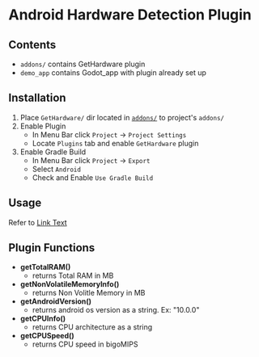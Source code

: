 # Android Hardware Detection Plugin

## Contents

-   `addons/` contains GetHardware plugin
-   `demo_app` contains Godot_app with plugin already set up

## Installation

1. Place `GetHardware/` dir located in [`addons/`](./addons/) to project's `addons/`
2. Enable Plugin
    - In Menu Bar click `Project` -> `Project Settings`
    - Locate `Plugins` tab and enable `GetHardware` plugin
3. Enable Gradle Build
    - In Menu Bar click `Project` -> `Export`
    - Select `Android`
    - Check and Enable `Use Gradle Build`

## Usage

Refer to [Link Text](./demo_app/game.gd)

## Plugin Functions

-   **getTotalRAM()**
    -   returns Total RAM in MB
-   **getNonVolatileMemoryInfo()**
    -   returns Non Volitle Memory in MB
-   **getAndroidVersion()**
    -   returns android os version as a string. Ex: "10.0.0"
-   **getCPUInfo()**
    -   returns CPU architecture as a string
-   **getCPUSpeed()**
    -   returns CPU speed in bigoMIPS
